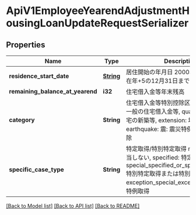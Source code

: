 # ApiV1EmployeeYearendAdjustmentHousingLoanUpdateRequestSerializer

## Properties

Name | Type | Description | Notes
------------ | ------------- | ------------- | -------------
**residence_start_date** | [**String**](string.md) | 居住開始の年月日 2000年1月1日から現在年+5の12月31日まで登録可能 | 
**remaining_balance_at_yearend** | **i32** | 住宅借入金等年末残高 | 
**category** | **String** | 住宅借入金等特別控除区分 general: 住: 一般の住宅借入金等, qualified: 認: 認定住宅の新築等, extension: 増: 特定増改築等, earthquake: 震: 震災特例法による特別控除 | 
**specific_case_type** | **String** | 特定取得/特別特定取得 not_qualified: 該当しない, specified: 特定取得, special_specified_or_special_exception: 特別特定取得または特別特例取得, exception_special_exception: 特例特別特例取得 | 

[[Back to Model list]](../README.md#documentation-for-models) [[Back to API list]](../README.md#documentation-for-api-endpoints) [[Back to README]](../README.md)


